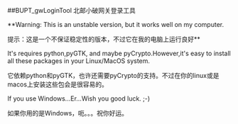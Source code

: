 ##BUPT_gwLoginTool
北邮小破网关登录工具

**Warning: This is an unstable version, but it works well on my computer.

提示：这是一个不保证稳定性的版本，不过它在我的电脑上运行良好**

It's requires python,pyGTK, and maybe pyCrypto.However,it's easy to install all these packages in your Linux/MacOS system.

它依赖python和pyGTK，也许还需要pyCrypto的支持。不过在你的linux或是macos上安装这些包会是很容易的。

If you use Windows...Er...Wish you good luck. ;-)

如果你用的是Windows，呃。。。祝你好运。
